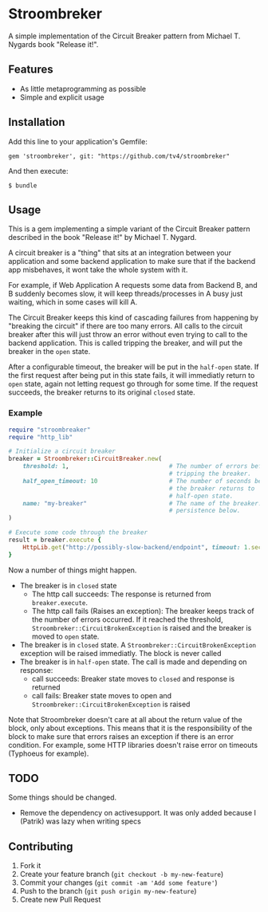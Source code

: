 # Stroombreker

A simple implementation of the Circuit Breaker pattern from
Michael T. Nygards book "Release it!".

## Features

- As little metaprogramming as possible
- Simple and explicit usage

## Installation

Add this line to your application's Gemfile:

    gem 'stroombreker', git: "https://github.com/tv4/stroombreker"

And then execute:

    $ bundle

## Usage

This is a gem implementing a simple variant of the Circuit Breaker pattern 
described in the book "Release it!" by Michael T. Nygard. 

A circuit breaker is a "thing" that sits at an integration between your application
and some backend application to make sure that if the backend app misbehaves, it wont
take the whole system with it. 

For example, if Web Application A requests some data from Backend B, and B suddenly becomes
slow, it will keep threads/processes in A busy just waiting, which in some cases will kill
A. 

The Circuit Breaker keeps this kind of cascading failures from happening by
"breaking the circuit" if there are too many errors. All calls to the circuit
breaker after this will just throw an error without even trying to call to the
backend application. This is called tripping the breaker, and will put the 
breaker in the `open` state.

After a configurable timeout, the breaker will be put in the `half-open` state.
If the first request after being put in this state fails, it will immediatly
return to `open` state, again not letting request go through for some time.
If the request succeeds, the breaker returns to its original `closed` state.

### Example

````ruby
require "stroombreaker"
require "http_lib"

# Initialize a circuit breaker
breaker = Stroombreker::CircuitBreaker.new(
    threshold: 1,                            # The number of errors before
                                             # tripping the breaker.
    half_open_timeout: 10                    # The number of seconds before
                                             # the breaker returns to 
                                             # half-open state.
    name: "my-breaker"                       # The name of the breaker. See
                                             # persistence below.
)

# Execute some code through the breaker
result = breaker.execute {
    HttpLib.get("http://possibly-slow-backend/endpoint", timeout: 1.second)
}
````

Now a number of things might happen.

- The breaker is in `closed` state
    - The http call succeeds: The response is returned from `breaker.execute`.
    - The http call fails (Raises an exception): The breaker keeps track of the
      number of errors occurred. If it reached the threshold,
      `Stroombreker::CircuitBrokenException` is raised and the breaker is moved
      to `open` state.
- The breaker is in `closed` state. A `Stroombreker::CircuitBrokenException`
  exception will be raised immediatly. The block is never called
- The breaker is in `half-open` state. The call is made and depending on response:
    - call succeeds: Breaker state moves to `closed` and response is returned
    - call fails: Breaker state moves to open and
      `Stroombreker::CircuitBrokenException` is raised

Note that Stroombreker doesn't care at all about the return value of the block,
only about exceptions. This means that it is the responsibility of the block
to make sure that errors raises an exception if there is an error condition. For
example, some HTTP libraries doesn't raise error on timeouts (Typhoeus for 
example).

## TODO

Some things should be changed.

- Remove the dependency on activesupport. It was only added because I (Patrik)
  was lazy when writing specs

## Contributing

1. Fork it
2. Create your feature branch (`git checkout -b my-new-feature`)
3. Commit your changes (`git commit -am 'Add some feature'`)
4. Push to the branch (`git push origin my-new-feature`)
5. Create new Pull Request
